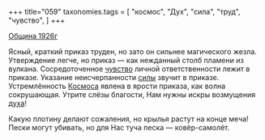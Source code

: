 +++
title="059"
taxonomies.tags = [
 "космос",
 "Дух",
 "сила",
 "труд",
 "чувство",
]
+++

[Община 1926г](/agni/1926)

Ясный, краткий приказ труден, но зато он сильнее магического жезла. Утверждение легче, но приказ — как нежданный столб пламени из вулкана. Сосредоточенное [чувство](/tags/чувство) личной ответственности лежит в приказе. Указание неисчерпанности [силы](/tags/сила) звучит в приказе. Устремлённость [Космоса](/tags/космос) явлена в ярости приказа, как волна сокрушающая. Утрите слёзы благости, Нам нужны искры возмущения [духа](/tags/Дух)!   

Какую плотину делают сожаления, но крылья растут на конце меча! Пески могут убивать, но для Нас туча песка — ковёр-самолёт.   

